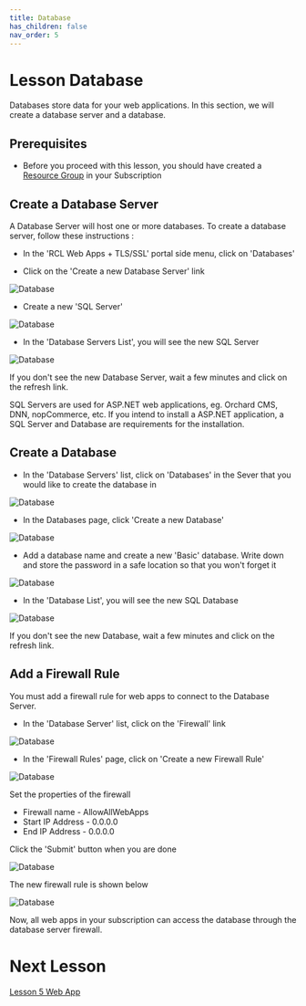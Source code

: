 ```yaml
---
title: Database
has_children: false
nav_order: 5
---
```


# Lesson Database

Databases store data for your web applications. In this section, we will create a database server and a database.

## Prerequisites

- Before you proceed with this lesson, you should have created a [Resource Group](https://rcl-cloud-apps.github.io/cloud101/2-resource-groups.html) in your Subscription

## Create a Database Server

A Database Server will host one or more databases. To create a database server, follow these instructions :

- In the 'RCL Web Apps + TLS/SSL' portal side menu, click on 'Databases'

- Click on the 'Create a new Database Server' link

![Database](images/database-open.PNG)

- Create a new 'SQL Server' 

![Database](images/database-create.PNG)

- In the 'Database Servers List', you will see the new SQL Server

![Database](images/database-list.PNG)

If you don't see the new Database Server, wait a few minutes and click on the refresh link.

SQL Servers are used for ASP.NET web applications, eg. Orchard CMS, DNN, nopCommerce, etc. If you intend to install a ASP.NET application, a SQL Server and Database are requirements for the installation.

## Create a Database

- In the 'Database Servers' list, click on 'Databases' in the Sever that you would like to create the database in

![Database](images/database-database-create.PNG)

- In the Databases page, click 'Create a new Database'

![Database](images/database-database-create2.PNG)

- Add a database name and create a new 'Basic' database. Write down and store the password in a safe location so that you won't forget it

![Database](images/database-database-create3.PNG)

- In the 'Database List', you will see the new SQL Database

![Database](images/database-database-list.PNG)

If you don't see the new Database, wait a few minutes and click on the refresh link. 

## Add a Firewall Rule

You must add a firewall rule for web apps to connect to the Database Server.

- In the 'Database Server' list, click on the 'Firewall' link

![Database](images/database-firewall-open.PNG)

- In the 'Firewall Rules' page, click on 'Create a new Firewall Rule'

![Database](images/database-firewall-create.PNG)

Set the properties of the firewall

- Firewall name - AllowAllWebApps
- Start IP Address - 0.0.0.0
- End IP Address - 0.0.0.0

Click the 'Submit' button when you are done

![Database](images/database-firewall-create2.PNG)

The new firewall rule is shown below

![Database](images/database-firewall-created.PNG)

Now, all web apps in your subscription can access the database through the database server firewall.

# Next Lesson

[Lesson 5 Web App](https://rcl-cloud-apps.github.io/cloud101/5-webapp.html)